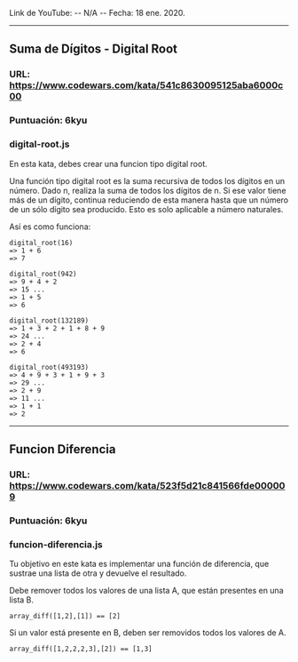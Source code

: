 Link de YouTube: -- N/A --
Fecha: 18 ene. 2020.

---

## Suma de Dígitos - Digital Root

### URL: https://www.codewars.com/kata/541c8630095125aba6000c00

### Puntuación: 6kyu

### digital-root.js

En esta kata, debes crear una funcion tipo digital root.

Una función tipo digital root es la suma recursiva de todos los dígitos en un número. Dado n, realiza la suma de todos los dígitos de n. Si ese valor tiene más de un dígito, continua reduciendo de esta manera hasta que un número de un sólo dígito sea producido. Esto es solo aplicable a número naturales.

Así es como funciona:

```
digital_root(16)
=> 1 + 6
=> 7

digital_root(942)
=> 9 + 4 + 2
=> 15 ...
=> 1 + 5
=> 6

digital_root(132189)
=> 1 + 3 + 2 + 1 + 8 + 9
=> 24 ...
=> 2 + 4
=> 6

digital_root(493193)
=> 4 + 9 + 3 + 1 + 9 + 3
=> 29 ...
=> 2 + 9
=> 11 ...
=> 1 + 1
=> 2
```

---

## Funcion Diferencia

### URL: https://www.codewars.com/kata/523f5d21c841566fde000009

### Puntuación: 6kyu

### funcion-diferencia.js

Tu objetivo en este kata es implementar una función de diferencia, que sustrae una lista de otra y devuelve el resultado.

Debe remover todos los valores de una lista A, que están presentes en una lista B.


`array_diff([1,2],[1]) == [2]`

Si un valor está presente en B, deben ser removidos todos los valores de A.

`array_diff([1,2,2,2,3],[2]) == [1,3]`